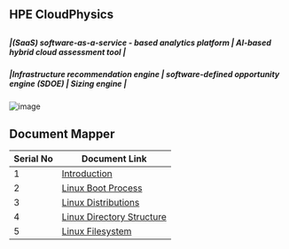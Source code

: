 ##
## HPE CloudPhysics  
##

##### |(SaaS) software-as-a-service - based analytics platform | AI-based hybrid cloud assessment tool | 

##### |Infrastructure recommendation engine | software-defined opportunity engine (SDOE) | Sizing engine |

![image](https://github.com/ashrafkgit/HPE-CloudPhysics/assets/134578702/24960051-7d10-4b0c-8758-ce4936c2ff20)


## Document Mapper

| Serial No | Document Link |
| ------ | ------ |
| 1 | [Introduction][PlDa] |
| 2 | [Linux Boot Process][PlDb] |
| 3 | [Linux Distributions][PlDc] |
| 4 | [Linux Directory Structure][PlDd] |
| 5 | [Linux Filesystem][PlDe] |


[PlDa]: <./Docs/Introduction.md>
[PlDb]: <./Linux/Linux Boot Process.md>
[PlDc]: <./Linux/Linux Distributions.md>
[PlDd]: <./Linux/Linux Directory Structure.md>
[PlDe]: <./Linux/Linux Filesystem.md>
